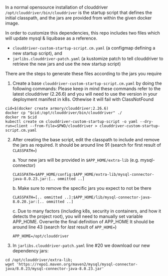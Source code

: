 In a normal opensource installation of clouddriver `/opt/clouddriver/bin/clouddriver` is the startup script that defines the initial
classpath, and the jars are provided from within the given docker image.

In order to customize this dependencies, this repo includes two files which will update mysql & liquibase as a reference.
 * `clouddriver-custom-startup-script.cm.yaml` (a configmap defining a new startup script), and
 * `jarlibs.clouddriver-patch.yaml` (a kustomize patch to tell clouddriver to retrieve the new jars and use the new startup script)

There are the steps to generate these files according to the jars you require

1.  Create a base `clouddriver-custom-startup-script.cm.yaml` by doing the following commands:
    Please keep in mind these commands refer to the latest clouddriver (2.26.6) and you will need to use the version
    in your deployment manifest in k8s. Othewise it will fail with ClassNotFound
  ```
  cid=$(docker create armory/clouddriver:2.26.6)
  docker cp "$cid:/opt/clouddriver/bin/clouddriver" ./
  docker rm $cid
  kubectl create cm clouddriver-custom-startup-script -o yaml --dry-run=client --from-file=$PWD/clouddriver > clouddriver-custom-startup-script.cm.yaml
  ```
2. After creating the base script, edit the classpath to include and remove the jars as required.
   It should be around line 91 (search for first result of `CLASSPATH=`)

   a. Your new jars will be provided in `$APP_HOME/extra-lib` (e.g. mysql-connector)
    ```
    CLASSPATH=$APP_HOME/config:$APP_HOME/extra-lib/mysql-connector-java-8.0.23.jar:[.. ommitted ..]
    ```

   b. Make sure to remove the specific jars you expect to not be there
    ```
    CLASSPATH=[.. ommitted ..]:$APP_HOME/lib/mysql-connector-java-8.0.20.jar:[.. ommitted ..]
    ```

   c. Due to many factors (including k8s, security in containers, and how it detects the project root),
     you will need to manually set variable APP_HOME.
     Overwrite the final definition of APP_HOME
     It should be around line 43 (search for _last_ result of `APP_HOME=`)
    ```
    APP_HOME=/opt/clouddriver
    ```

3. In `jarlibs.clouddriver-patch.yaml` line #20 we download our new dependency jars:

  ```
  cd /opt/clouddriver/extra-lib;
  wget 'https://repo1.maven.org/maven2/mysql/mysql-connector-java/8.0.23/mysql-connector-java-8.0.23.jar'
  ```
